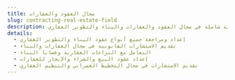 ```yaml
---
title: مجال العقود والعقارات
slug: contracting-real-estate-field
description: خدمات قانونية شاملة في مجال العقود والعقارات والبناء والتطوير العقاري.
details:
  - إعداد ومراجعة جميع أنواع عقود البناء والتطوير العقاري
  - تقديم الاستشارات القانونية في مجال العقارات والبناء
  - التعامل مع النزاعات العقارية وقضايا البناء
  - إعداد عقود البيع والشراء والإيجار للعقارات
  - تقديم الاستشارات في مجال التخطيط العمراني والتنظيم العقاري
---
```

